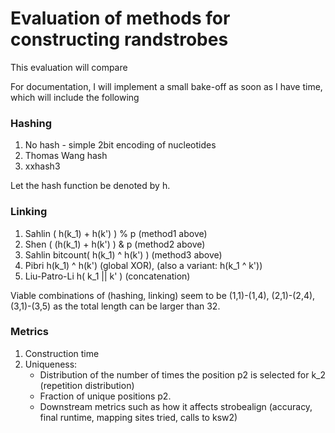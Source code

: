 Evaluation of methods for constructing randstrobes
===========

This evaluation will compare

For documentation, I will implement a small bake-off as soon as I have time, which will include the following

### Hashing

1. No hash - simple 2bit encoding of nucleotides
2. Thomas Wang hash
3. xxhash3

Let the hash function be denoted by h.

### Linking

1. Sahlin ( h(k_1) + h(k') ) % p (method1 above)
2. Shen ( (h(k_1) + h(k') ) & p (method2 above)
3. Sahlin bitcount( h(k_1) ^ h(k') ) (method3 above)
4. Pibri h(k_1) ^ h(k') (global XOR), (also a variant: h(k_1 ^ k'))
5. Liu-Patro-Li h( k_1 || k' ) (concatenation)

Viable combinations of (hashing, linking) seem to be (1,1)-(1,4), (2,1)-(2,4), (3,1)-(3,5) as the total length can be larger than 32.


### Metrics

1. Construction time
2. Uniqueness:
    - Distribution of the number of times the position p2 is selected for k_2 (repetition distribution)
    - Fraction of unique positions p2. 
    - Downstream metrics such as how it affects strobealign (accuracy, final runtime, mapping sites tried, calls to ksw2)

